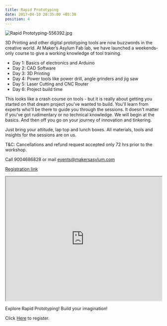 ```yaml
---
title: Rapid Prototyping
date: 2017-04-10 20:35:00 +05:30
position: 4
---
```


![Rapid Prototyping-556392.jpg](/uploads/Rapid%20Prototyping-556392.jpg)

3D Printing and other digital prototyping tools are now buzzwords in the creative world. At Maker’s Asylum Fab lab, we have launched a weekends-only course to give a working knowledge of tool training.

* Day 1: Basics of electronics and Arduino
* Day 2: CAD Software
* Day 3: 3D Printing
* Day 4: Power tools like power drill, angle grinders and jig saw
* Day 5: Laser Cutting and CNC Router 
* Day 6: Project build time

This looks like a crash course on tools - but it is really about getting you started on that dream project you've wanted to build. You'll learn from experts who'll be there to guide you through the sessions. It doesn't matter if you've got rudimentary or no technical knowledge. We will begin at the basics. And then off you go on your journey of innovation and tinkering.

Just bring your attitude, lap top and lunch boxes. All materials, tools and insights for the sessions are on us.

T&C: Cancellations and refund request accepted only 72 hrs prior to the workshop.

Call 9004686828 or mail events@makersasylum.com

[Registration link](https://goo.gl/udpNCN)

<iframe src="https://docs.google.com/spreadsheets/d/e/2PACX-1vR1aUEVR7nwU9IRDaRYbhuZ2wiopzVqPLX_G4GUYN9LmEmO6beqgcSl9Lb6rQ-SWIkoVccTciewxW3D/pubhtml?gid=0&amp;single=true&amp;widget=true&amp;headers=false" width="100%" height="400px"></iframe>

Explore Rapid Prototyping! Build your imagination!

Click [Here](https://goo.gl/udpNCN) to register.